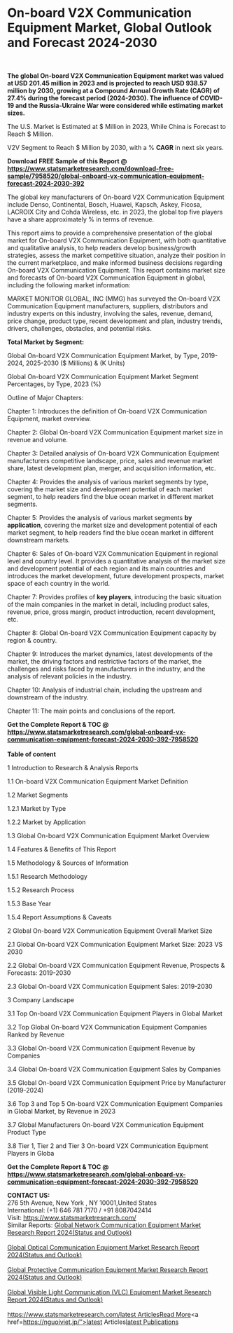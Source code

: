 <h1>On-board V2X Communication Equipment Market, Global Outlook and Forecast 2024-2030</h1><br/><p><strong>The global On-board V2X Communication Equipment market was valued at USD 201.45 million in 2023 and is projected to reach USD 938.57 million by 2030, growing at a Compound Annual Growth Rate (<strong>CAGR</strong>) of 27.4% during the forecast period (2024-2030). The influence of COVID-19 and the Russia-Ukraine War were considered while estimating market sizes.</strong></p><p>The U.S. Market is Estimated at $ Million in 2023, While China is Forecast to Reach $ Million.</p><p>V2V Segment to Reach $ Million by 2030, with a % <strong>CAGR</strong> in next six years.</p><p><strong>Download FREE Sample of this Report @ <a href="https://www.statsmarketresearch.com/download-free-sample/7958520/global-onboard-vx-communication-equipment-forecast-2024-2030-392">https://www.statsmarketresearch.com/download-free-sample/7958520/global-onboard-vx-communication-equipment-forecast-2024-2030-392</a></strong></p><p>The global key manufacturers of On-board V2X Communication Equipment include Denso, Continental, Bosch, Huawei, Kapsch, Askey, Ficosa, LACROIX City and Cohda Wireless, etc. in 2023, the global top five players have a share approximately % in terms of revenue.</p><p>This report aims to provide a comprehensive presentation of the global market for On-board V2X Communication Equipment, with both quantitative and qualitative analysis, to help readers develop business/growth strategies, assess the market competitive situation, analyze their position in the current marketplace, and make informed business decisions regarding On-board V2X Communication Equipment. This report contains market size and forecasts of On-board V2X Communication Equipment in global, including the following market information:</p><p>MARKET MONITOR GLOBAL, INC (MMG) has surveyed the On-board V2X Communication Equipment manufacturers, suppliers, distributors and industry experts on this industry, involving the sales, revenue, demand, price change, product type, recent development and plan, industry trends, drivers, challenges, obstacles, and potential risks.</p><p><strong>Total Market by Segment:</strong></p><p>Global On-board V2X Communication Equipment Market, by Type, 2019-2024, 2025-2030 ($ Millions) & (K Units)</p><p>Global On-board V2X Communication Equipment Market Segment Percentages, by Type, 2023 (%)</p><p>Outline of Major Chapters:</p><p>Chapter 1: Introduces the definition of On-board V2X Communication Equipment, market overview.</p><p>Chapter 2: Global On-board V2X Communication Equipment market size in revenue and volume.</p><p>Chapter 3: Detailed analysis of On-board V2X Communication Equipment manufacturers competitive landscape, price, sales and revenue market share, latest development plan, merger, and acquisition information, etc.</p><p>Chapter 4: Provides the analysis of various market segments by type, covering the market size and development potential of each market segment, to help readers find the blue ocean market in different market segments.</p><p>Chapter 5: Provides the analysis of various market segments <strong>by application</strong>, covering the market size and development potential of each market segment, to help readers find the blue ocean market in different downstream markets.</p><p>Chapter 6: Sales of On-board V2X Communication Equipment in regional level and country level. It provides a quantitative analysis of the market size and development potential of each region and its main countries and introduces the market development, future development prospects, market space of each country in the world.</p><p>Chapter 7: Provides profiles of <strong>key players</strong>, introducing the basic situation of the main companies in the market in detail, including product sales, revenue, price, gross margin, product introduction, recent development, etc.</p><p>Chapter 8: Global On-board V2X Communication Equipment capacity by region & country.</p><p>Chapter 9: Introduces the market dynamics, latest developments of the market, the driving factors and restrictive factors of the market, the challenges and risks faced by manufacturers in the industry, and the analysis of relevant policies in the industry.</p><p>Chapter 10: Analysis of industrial chain, including the upstream and downstream of the industry.</p><p>Chapter 11: The main points and conclusions of the report.</p><div><b>Get the Complete Report & TOC @ <a href="https://www.statsmarketresearch.com/global-onboard-vx-communication-equipment-forecast-2024-2030-392-7958520">https://www.statsmarketresearch.com/global-onboard-vx-communication-equipment-forecast-2024-2030-392-7958520</a></b></div><br><b>Table of content</b><p>1 Introduction to Research & Analysis Reports<br />
 
  1.1 On-board V2X Communication Equipment Market Definition<br />
 
  1.2 Market Segments<br />
 
  1.2.1 Market by Type<br />
 
  1.2.2 Market by Application<br />
 
  1.3 Global On-board V2X Communication Equipment Market Overview<br />
 
  1.4 Features & Benefits of This Report<br />
 
  1.5 Methodology & Sources of Information<br />
 
  1.5.1 Research Methodology<br />
 
  1.5.2 Research Process<br />
 
  1.5.3 Base Year<br />
 
  1.5.4 Report Assumptions & Caveats<br />
 
 2 Global On-board V2X Communication Equipment Overall Market Size<br />
 
  2.1 Global On-board V2X Communication Equipment Market Size: 2023 VS 2030<br />
 
  2.2 Global On-board V2X Communication Equipment Revenue, Prospects & Forecasts: 2019-2030<br />
 
  2.3 Global On-board V2X Communication Equipment Sales: 2019-2030<br />
 
 3 Company Landscape<br />
 
  3.1 Top On-board V2X Communication Equipment Players in Global Market<br />
 
  3.2 Top Global On-board V2X Communication Equipment Companies Ranked by Revenue<br />
 
  3.3 Global On-board V2X Communication Equipment Revenue by Companies<br />
 
  3.4 Global On-board V2X Communication Equipment Sales by Companies<br />
 
  3.5 Global On-board V2X Communication Equipment Price by Manufacturer (2019-2024)<br />
 
  3.6 Top 3 and Top 5 On-board V2X Communication Equipment Companies in Global Market, by Revenue in 2023<br />
 
  3.7 Global Manufacturers On-board V2X Communication Equipment Product Type<br />
 
  3.8 Tier 1, Tier 2 and Tier 3 On-board V2X Communication Equipment Players in Globa<br><div><b>Get the Complete Report & TOC @ <a href="https://www.statsmarketresearch.com/global-onboard-vx-communication-equipment-forecast-2024-2030-392-7958520">https://www.statsmarketresearch.com/global-onboard-vx-communication-equipment-forecast-2024-2030-392-7958520</a></b></div></p> <b>CONTACT US:</b><br>276 5th Avenue, New York , NY 10001,United States<br>International: (+1) 646 781 7170 / +91 8087042414<br>Visit: <a href="https://www.statsmarketresearch.com/">https://www.statsmarketresearch.com/</a><br>Similar Reports: <a href="https://www.statsmarketresearch.com/global-onboard-vx-communication-equipment-forecast-2024-2030-392-7958520">Global Network Communication Equipment Market Research Report 2024(Status and Outlook)</a><br/><br/><a href="https://www.statsmarketresearch.com/global-onboard-vx-communication-equipment-forecast-2024-2030-392-7958520">Global Optical Communication Equipment Market Research Report 2024(Status and Outlook)</a><br/><br/><a href="https://www.statsmarketresearch.com/global-onboard-vx-communication-equipment-forecast-2024-2030-392-7958520">Global Protective Communication Equipment Market Research Report 2024(Status and Outlook)</a><br/><br/><a href="https://www.statsmarketresearch.com/global-onboard-vx-communication-equipment-forecast-2024-2030-392-7958520">Global Visible Light Communication (VLC) Equipment Market Research Report 2024(Status and Outlook)</a><br/><br/><a href="https://gyeongbokgung.com">https://www.statsmarketresearch.com/</a><a href="https://hallyeomaritime.com">latest Articles</a><a href="https://jingwansa.com">Read More</a><a href=https://nguoiviet.jp/">latest Articles</a><a href="https://www.intelmarketresearch.com/">latest Publications</a>